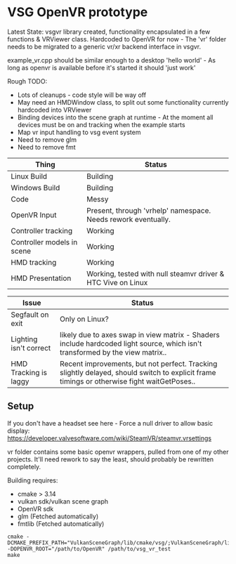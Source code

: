 # VSG OpenVR prototype

Latest State: vsgvr library created, functionality encapsulated in a few functions & VRViewer class.
Hardcoded to OpenVR for now - The 'vr' folder needs to be migrated to a generic vr/xr backend interface in vsgvr.

example_vr.cpp should be similar enough to a desktop 'hello world' - As long as openvr is available before it's started it should 'just work'

Rough TODO:
* Lots of cleanups - code style will be way off
* May need an HMDWindow class, to split out some functionality currently hardcoded into VRViewer
* Binding devices into the scene graph at runtime - At the moment all devices must be on and tracking when the example starts
* Map vr input handling to vsg event system
* Need to remove glm
* Need to remove fmt

Thing                        | Status
-----------------------------|--------
Linux Build                  | Building
Windows Build                | Building
Code                         | Messy
OpenVR Input                 | Present, through 'vrhelp' namespace. Needs rework eventually.
Controller tracking          | Working
Controller models in scene   | Working
HMD tracking                 | Working
HMD Presentation             | Working, tested with null steamvr driver & HTC Vive on Linux

Issue                        | Status
-----------------------------|-------
Segfault on exit             | Only on Linux?
Lighting isn't correct       | likely due to axes swap in view matrix - Shaders include hardcoded light source, which isn't transformed by the view matrix..
HMD Tracking is laggy        | Recent improvements, but not perfect. Tracking slightly delayed, should switch to explicit frame timings or otherwise fight waitGetPoses..

## Setup

If you don't have a headset see here - Force a null driver to allow basic display:
https://developer.valvesoftware.com/wiki/SteamVR/steamvr.vrsettings

vr folder contains some basic openvr wrappers, pulled from one of my other projects. It'll need rework to say the least, should probably be rewritten completely.

Building requires:
* cmake > 3.14
* vulkan sdk/vulkan scene graph
* OpenVR sdk
* glm (Fetched automatically)
* fmtlib (Fetched automatically)

```
cmake -DCMAKE_PREFIX_PATH="VulkanSceneGraph/lib/cmake/vsg/;VulkanSceneGraph/lib/cmake/vsg_glslang"  -DOPENVR_ROOT="/path/to/OpenVR" /path/to/vsg_vr_test
make
```
